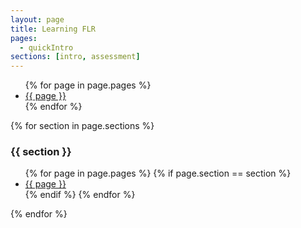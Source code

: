 ```yaml
---
layout: page
title: Learning FLR
pages:
  - quickIntro
sections: [intro, assessment]
---
```


<ul>
	{% for page in page.pages %}
    <li>
      <a href="{{ page }}/{{ page }}.html">{{ page }}</a>
    </li>
  {% endfor %}
</ul>


{% for section in page.sections %}
### {{ section }}
<ul>
	{% for page in page.pages %}
	{% if page.section == section %}
	<li>
		<a href="{{ page }}/{{ page }}.html">{{ page }}</a>
	</li>
	{% endif %}
	{% endfor %}
</ul>
{% endfor %}
